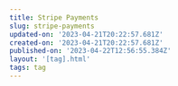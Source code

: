 ```yaml
---
title: Stripe Payments
slug: stripe-payments
updated-on: '2023-04-21T20:22:57.681Z'
created-on: '2023-04-21T20:22:57.681Z'
published-on: '2023-04-22T12:56:55.384Z'
layout: '[tag].html'
tags: tag
---
```



